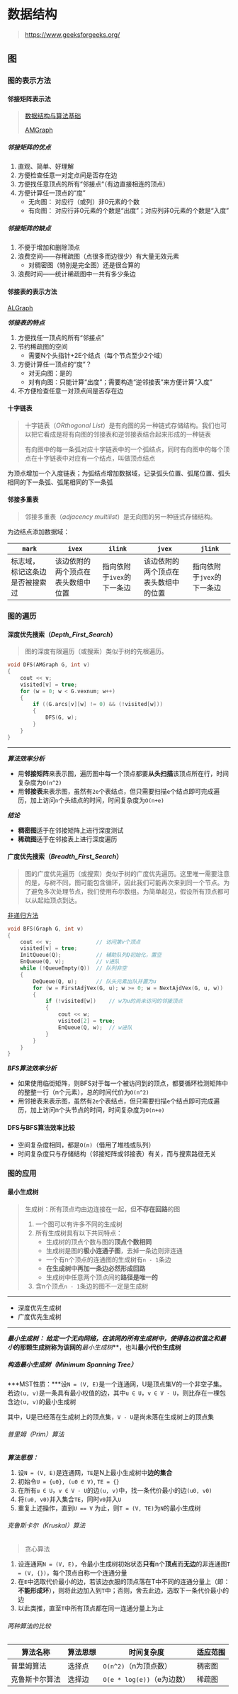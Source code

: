 # 数据结构

> https://www.geeksforgeeks.org/

## 图

### 图的表示方法

#### 邻接矩阵表示法

> [数据结构与算法基础](https://www.bilibili.com/video/BV1nJ411V7bd)
> 
> [AMGraph](./Codes/1_Graph/AMGraph.h)

##### 邻接矩阵的优点

1. 直观、简单、好理解
2. 方便检查任意一对定点间是否存在边
3. 方便找任意顶点的所有“邻接点“（有边直接相连的顶点）
4. 方便计算任一顶点的“度”
	+ 无向图： 对应行（或列）非0元素的个数
	+ 有向图： 对应行非0元素的个数是“出度”；对应列非0元素的个数是“入度”

##### 邻接矩阵的缺点

1. 不便于增加和删除顶点
2. 浪费空间——存稀疏图（点很多而边很少）有大量无效元素
	+ 对稠密图（特别是完全图）还是很合算的
3. 浪费时间——统计稀疏图中一共有多少条边

#### 邻接表的表示方法

[ALGraph](./Codes/1_Graph/AdjList.h)

***邻接表的特点***

1. 方便找任一顶点的所有“邻接点”
2. 节约稀疏图的空间
	+ 需要N个头指针+2E个结点（每个节点至少2个域）
3. 方便计算任一顶点的“度”？
	+ 对无向图：是的
	+ 对有向图：只能计算“出度”；需要构造“逆邻接表”来方便计算“入度”
4. 不方便检查任意一对顶点间是否存在边

#### 十字链表

> 十字链表（*ORthogonal List*）是有向图的另一种链式存储结构。我们也可以把它看成是将有向图的邻接表和逆邻接表结合起来形成的一种链表
>
> 有向图中的每一条弧对应十字链表中的一个弧结点，同时有向图中的每个顶点在十字链表中对应有一个结点，叫做顶点结点

为顶点增加一个入度链表；为弧结点增加数据域，记录弧头位置、弧尾位置、弧头相同的下一条弧、弧尾相同的下一条弧

#### 邻接多重表

> 邻接多重表（*adjacency multilist*）是无向图的另一种链式存储结构。

为边结点添加数据域：

| `mark` | `ivex` | `ilink ` | `jvex` | `jlink` |
|--------|--------|----------|--------|---------|
| 标志域， 标记这条边是否被搜索过 | 该边依附的两个顶点在表头数组中位置 | 指向依附于`ivex`的下一条边 | 该边依附的两个顶点在表头数组中的位置 | 指向依附于`jvex`的下一条边 | 

### 图的遍历

#### 深度优先搜索（***Depth_First_Search***）

> 图的深度有限遍历（或搜索）类似于树的先根遍历。

```cpp
void DFS(AMGraph G, int v)
{
	cout << v; 
	visited[v] = true;
	for (w = 0; w < G.vexnum; w++)
	{
		if ((G.arcs[v][w] != 0) && (!visited[w]))
		{
			DFS(G, w);
		}
	}
}
```

******

***算法效率分析***

+ 用**邻接矩阵**来表示图，遍历图中每一个顶点都要**从头扫描**该顶点所在行，时间复杂度为`O(n^2)`
+ 用**邻接表**来表示图，虽然有`2e`个表结点，但只需要扫描`e`个结点即可完成遍历，加上访问`n`个头结点的时间，时间复杂度为`O(n+e)`

***结论***

+ **稠密图**适于在邻接矩阵上进行深度测试
+ **稀疏图**适于在邻接表上进行深度遍历

#### 广度优先搜索（***Breadth_First_Search***）

> 图的广度优先遍历（或搜索）类似于树的广度优先遍历。这里唯一需要注意的是，与树不同，图可能包含循环，因此我们可能再次来到同一个节点。为了避免多次处理节点，我们使用布尔数组。为简单起见，假设所有顶点都可以从起始顶点到达。

[非递归方法](./Codes/1_Graph/BFS.cpp)

```cpp
void BFS(Graph G, int v)
{
	cout << v;				// 访问第v个顶点
	visited[v] = true;	
	InitQueue(Q);			// 辅助队列Q初始化，置空
	EnQueue(Q, v);			// v进队
	while (!QueueEmpty(Q))	// 队列非空
	{
		DeQueue(Q, u);		// 队头元素出队并置为u
		for (w = FirstAdjVex(G, u); w >= 0; w = NextAjdVex(G, u, w))
		{
			if (!visited[w])	// w为u的尚未访问的邻接顶点
			{
				cout << w;
				visited[2] = true;
				EnQueue(Q, w);	// w进队
			}
		}
	}
}
```

***BFS算法效率分析***
+ 如果使用临街矩阵，则BFS对于每一个被访问到的顶点，都要循环检测矩阵中的整整一行（n个元素），总的时间代价为`O(n^2)`
+ 用邻接表来表示图，虽然有`2e`个表结点，但只需要扫描`e`个结点即可完成遍历，加上访问n个头节点的时间，时间复杂度为`O(n+e)`

#### DFS与BFS算法效率比较

+ 空间复杂度相同，都是`O(n)`（借用了堆栈或队列）
+ 时间复杂度只与存储结构（邻接矩阵或邻接表）有关，而与搜索路径无关

### 图的应用

#### 最小生成树

> 生成树：所有顶点均由边连接在一起，但**不存在回路**的图
>
> 1. 一个图可以有许多不同的生成树
> 2. 所有生成树具有以下共同特点：
>		+ 生成树的顶点个数与图的**顶点个数相同**
>		+ 生成树是图的**极小连通子图**，去掉一条边则非连通
>		+ 一个有n个顶点的连通图的生成树有`n - 1`条边
>		+ **在生成树中再加一条边必然形成回路**
>		+ 生成树中任意两个顶点间的**路径是唯一的**
> 3. 含n个顶点`n - 1`条边的图不一定是生成树

******

- 深度优先生成树
- 广度优先生成树

******

***最小生成树： ***给定一个无向网络，在该网的所有生成树中，使得**各边权值之和最小**的那颗生成树称为该网的***最小生成树***，也叫**最小代价生成树**

##### 构造最小生成树（Minimum Spanning Tree）

***MST性质：***设`N = (V, E)`是一个连通网，U是顶点集V的一个非空子集。若边`(u, v)`是一条具有最小权值的边，其中`u ∈ U`，`v ∈ V - U`，则比存在一棵包含边`(u, v)`的最小生成树

其中，U是已经落在生成树上的顶点集，`V - U`是尚未落在生成树上的顶点集

###### 普里姆（*Prim*）算法

***算法思想：***

1. 设`N = (V, E)`是连通网，`TE`是N上最小生成树中**边的集合**
2. 初始令`U = {u0}, (u0 ∈ V)`, `TE = {}`
3. 在所有`u ∈ U`，`v ∈ V - U`的边`(u, v)`中，找一条代价最小的边`(u0, v0)`
4. 将`(u0, v0)`并入集合`TE`，同时`v0`并入`U`
5. 重复上述操作，直到`U == V` 为止，则`T = (V, TE)`为`N`的最小生成树

###### 克鲁斯卡尔（*Kruskal*）算法

> 贪心算法

1. 设连通网`N = (V, E)`，令最小生成树初始状态**只有**n个**顶点**而**无边**的非连通图`T = (V, {})`，每个顶点自称一个连通分量
2. 在`E`中选取代价最小的边，若该边衣服的顶点落在T中不同的连通分量上（即：**不能形成环**），则将此边加入到`T`中；否则，舍去此边，选取下一条代价最小的边
3. 以此类推，直至`T`中所有顶点都在同一连通分量上为止

###### 两种算法的比较

| 算法名称 | 算法思想 | 时间复杂度 | 适应范围 |
|--|--|--|--|
|普里姆算法|选择点|`O(n^2)`（n为顶点数）|稠密图|
|克鲁斯卡尔算法|选择边|`O(e * log(e))`（e为边数）|稀疏图|



